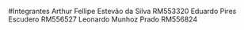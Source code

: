 #Integrantes
Arthur Fellipe Estevão da Silva RM553320
Eduardo Pires Escudero RM556527
Leonardo Munhoz Prado RM556824

